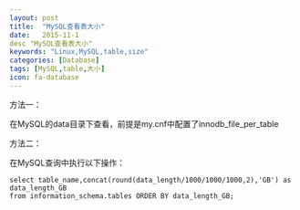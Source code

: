 ```yaml
---
layout: post
title:  "MySQL查看表大小"
date:   2015-11-1
desc "MySQL查看表大小"
keywords: "Linux,MySQL,table,size"
categories: [Database]
tags: [MySQL,table,大小]
icon: fa-database
---
```


方法一：

在MySQL的data目录下查看，前提是my.cnf中配置了innodb_file_per_table

方法二：

在MySQL查询中执行以下操作：

```
select table_name,concat(round(data_length/1000/1000/1000,2),'GB') as data_length_GB 
from information_schema.tables ORDER BY data_length_GB;
```
